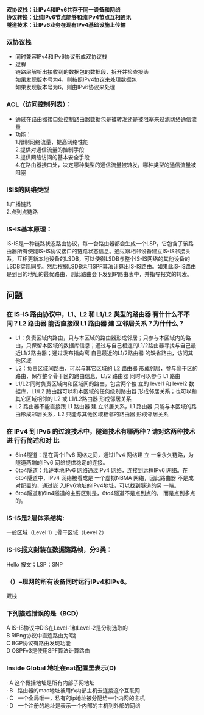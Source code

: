 **双协议栈：让IPv4和IPv6共存于同一设备和网络**  
**协议转换：让纯IPv6节点能够和纯IPv4节点互相通讯**  
**隧道技术：让IPv6业务在现有IPv4基础设施上传输**  
  
### 双协议栈
* 同时兼容IPv4和IPv6协议形成双协议栈  
* 过程  
  链路层解析出接收到的数据包的数据段，拆开并检查报头  
  如果发现版本号为4，则按照IPv4协议来处理数据包  
  如果发现版本号为6，则由IPv6协议来处理  
  
### ACL（访问控制列表）：
* 通过在路由器接口处控制路由器数据包是被转发还是被阻塞来过滤网络通信流量
* 功能：  
1.限制网络流量，提高网络性能  
2.提供对通信流量的控制手段   
3.提供网络访问的基本安全手段  
4.在路由器接口处，决定哪种类型的通信流量被转发，哪种类型的通信流量被阻塞  
  
### ISIS的网络类型  
1.广播链路  
2.点到点链路  

### IS-IS基本原理：
IS-IS是一种链路状态路由协议，每一台路由器都会生成一个LSP，它包含了该路由器所有使能IS-IS协议接口的链路状态信息。通过跟相邻设备建立IS-IS邻接关系，互相更新本地设备的LSDB，可以使得LSDB与整个IS-IS网络的其他设备的LSDB实现同步。然后根据LSDB运用SPF算法计算出IS-IS路由。如果此IS-IS路由是到目的地址的最优路由，则此路由会下发到IP路由表中，并指导报文的转发。

## 问题
### 在 IS-IS 路由协议中，L1、L2 和 L1/L2 类型的路由器 有什什么不不同？L2 路由器 能否直接跟 L1 路由器 建 立邻居关系？为什什么？
* L1：负责区域内路由，只与本区域的路由器形成邻居；只参与本区域内的路由，只保留本区域的数据库信息；通过与自己相连的L1/2路由器寻找与自己最近L1/2路由器；通过发布指向离 自己最近的L1/2路由器 的缺省路由，访问其他区域
* L2：负责区域间路由，可以与其它区域的 L2 路由器 形成邻居，参与骨干区的路由，保存整个骨干区的路由信息，L1/2 路由器 同时可以参与 L1 路由
* L1/L2:同时负责区域内和区域间的路由，包含两个独 立的 level1 和 level2 数据库，L1/L2 路由器可以和本区域的任何级别路由器 形成邻居关系；也可以和其它区域相邻的 L2 或 L1/L2路由器 形成邻居关系
* L2 路由器不能直接跟 L1 路由器 建 立邻居关系，L1 路由器 只能与本区域的路由形成邻居关系，L2 只能与其他区域相邻的路由器 形成邻居关系

### 在 IPv4 到 IPv6 的过渡技术中，隧道技术有哪两种？请对这两种技术进 行行简述和对 比
* 6in4隧道：是在两个IPv6 网络之间，通过IPv4 网络建 立 一条永久链路，为隧道两端的IPv6 网络提供稳定的连接。
* 6to4隧道：允许本地IPv6 网络通过IPv4 网络，连接到远程IPv6 网络。在6to4隧道中，IPv4 网络被看成是 一个虚拟NBMA  网络，因此路由器 不是成对配置的，通过嵌 入IPv6地址的IPv4地址，可以找到隧道的另 一端。
* 6to4隧道和6in4隧道的主要区别是，6to4隧道不是点到点的， 而是点到多点的。

### IS-IS是2层体系结构: 
一般区域（Level 1）;骨干区域（Level 2）   

### IS-IS报文封装在数据链路帧，分3类：
Hello 报文；LSP；SNP  

### （）–现网的所有设备同时运行IPv4和IPv6。
双栈

### 下列描述错误的是（BCD） 　
A   IS-IS协议中DIS在Level-1和Level-2是分别选取的  
B   RIPng协议中直连路由为1跳  
C   BGP协议有路由发现功能  
D   OSPFv3是使用SPF算法计算路由  

### Inside Global 地址在nat配置里表示(D)
·  A   这个概括地址是所有内部子网地址  
·  B   路由器的mac地址被用作内部主机去连接这个互联网  
·  C   一个全局唯一，私有的ip地址被分配给一个内网的主机  
·  D   一个注册的地址是表示一个内部的主机到外部的网络   
